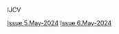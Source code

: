 IJCV

[Issue 5.May-2024](https://github.com/Paper2Chinese/Paper2Chinese/tree/main/Journals/IJCV/Issue%205%20May%202024) 
[Issue 6.May-2024]()
